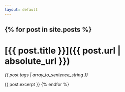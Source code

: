 ```yaml
---
layout: default
---
```


{% for post in site.posts %}
---
# [{{ post.title }}]({{ post.url | absolute_url }})

*{{ post.tags | array_to_sentence_string }}*

{{ post.excerpt }}
{% endfor %}